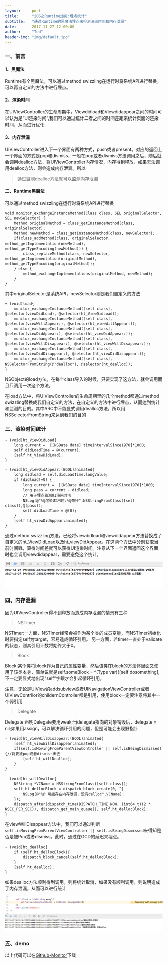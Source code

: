 ```yaml
---
layout:     post
title:      "iOS之Runtime运用:埋点统计"
subtitle:   "通过Runtime的黑魔法埋点来检测渲染时间和内存泄漏"
date:       2017-11-27 12:00:00
author:     "Ted"
header-img: "img/default.jpg"
---
```


### 一、前言

#### 1、黑魔法

Runtime有个黑魔法，可以通过method swizzling在运行时将系统API进行替换，可以再自定义的方法中进行埋点。

#### 2、渲染时间

在UIViewController的生命周期中，Viewdidload和Viewdidappear之间的时间可以认为是“UI渲染时间”,我们可以通过统计二者之间的时间差距来统计页面的渲染时间，从而进行优化

#### 3、内存泄漏

UIViewController进入下一个界面有两种方式，push或者present。对应的返回上一个界面的方式是pop和dismiss，一般在pop或者dismiss方法调用之后，随后就会调用dealloc方法，将UIViewController内存情况，内存得到释放，如果无法调用dealloc方法，则会造成内存泄漏。所以

> 通过监测dealloc方法就可以监测内存泄漏

#### 二、Runtime黑魔法

可以通过method swizzling在运行时将系统API进行替换

```objc
void monitor_exchangeInstanceMethod(Class class, SEL originalSelector, SEL newSelector) {
    Method originalMethod = class_getInstanceMethod(class, originalSelector);
    Method newMethod = class_getInstanceMethod(class, newSelector);
    if(class_addMethod(class, originalSelector, method_getImplementation(newMethod), method_getTypeEncoding(newMethod))) {
        class_replaceMethod(class, newSelector, method_getImplementation(originalMethod), method_getTypeEncoding(originalMethod));
    } else {
        method_exchangeImplementations(originalMethod, newMethod);
    }
}
```

其中originalSelector是系统API，newSelector则是我们自定义的方法

```objc
+ (void)load{
    monitor_exchangeInstanceMethod([self class], @selector(viewDidLoad), @selector(ht_ViewDidLoad));
    monitor_exchangeInstanceMethod([self class], @selector(viewWillAppear:), @selector(ht_viewWillAppear:));
    monitor_exchangeInstanceMethod([self class], @selector(viewDidAppear:), @selector(ht_viewDidAppear:));
    monitor_exchangeInstanceMethod([self class], @selector(viewWillDisappear:), @selector(ht_viewWillDisappear:));
    monitor_exchangeInstanceMethod([self class], @selector(viewDidDisappear:), @selector(ht_viewDidDisappear:));
    monitor_exchangeInstanceMethod([self class], NSSelectorFromString(@"dealloc"), @selector(ht_dealloc));
}
```

NSObject的load方法，在每个class导入的时候，只要实现了这方法，就会调用而且只调用一次这个方法。

在load方法中，将UIViewController的生命周期里的几个method都通过method swizzling替换成我们自定义的方法，在自定义的方法中进行埋点，从而达到统计和监测的目的。其中ARC中不能显式调用dealloc方法，所以用NSSelectorFromString来达到我们的目的

### 三、渲染时间统计

```objc
- (void)ht_ViewDidLoad{
    long current =  [[NSDate date] timeIntervalSince1970]*1000;
    self.didLoadTime = @(current);
    [self ht_ViewDidLoad];
}
```

```objc
- (void)ht_viewDidAppear:(BOOL)animated{
    long didload = self.didLoadTime.longValue;
    if (didload!=0) {
        long current =  [[NSDate date] timeIntervalSince1970]*1000;
        long pass = current - didload;
        // 用于埋点监测UI渲染时间
        NSLog(@"%@渲染UI用时:%@毫秒",NSStringFromClass([self class]),@(pass));
        self.didLoadTime = @(0);
    }
    [self ht_viewDidAppear:animated];
}
```

通过method swizzling方法，已经将viewdidload和viewdidappear方法替换成了自定义的ht_ViewDidLoad以及ht_viewDidAppear。在这两个方法中分别获取当前时间戳，算得时间差就可以获得UI渲染时间。注意从下一个界面返回这个界面时也会调用viewdidappear，需要避免这个统计。

![img](/img/Simple_1/12.png)

### 四、内存泄漏

因为UIViewController得不到释放而造成内存泄漏的情景有三种

> NSTimer

NSTimer:一方面，NSTimer经常会被作为某个类的成员变量，而NSTimer初始化时要指定self为target，容易造成循环引用。 另一方面，若timer一直处于validate的状态，则其引用计数将始终大于0。

> Block

Block:某个类将block作为自己的属性变量，然后该类在block的方法体里面又使用了该类本身，简单说就是self.someBlock = ^(Type var){[self dosomething],不一定要显式地出现"self"字眼才会引起循环引用。

注意，无论是UIView的addsubview或者UINavigationViewController或者UIViewContrllor的childernController都是引用，使用block一定要注意将其中一个弱引用

> Delegate

Delegate:声明Delegate要用weak;当delegate指向的对象销毁后，delegate = nil;如果用assign，可以解决循环引用的问题，但是可能会出现野指针

```objc
- (void)ht_viewWillDisappear:(BOOL)animated{
    [self ht_viewWillDisappear:animated];
    if(self.isMovingFromParentViewController || self.isBeingDismissed){//将要被pop或者dismiss出去
        [self ht_willDealloc];
    }
}

- (void)ht_willDealloc{
    NSString *VCName = NSStringFromClass([self class]);
    self.ht_dellocBlock = dispatch_block_create(0, ^{
        NSLog(@"%@ 可能存在内存泄漏，没有delloc",VCName);
    });
    dispatch_after(dispatch_time(DISPATCH_TIME_NOW, (int64_t)(2 * NSEC_PER_SEC)), dispatch_get_main_queue(), self.ht_dellocBlock);
}
```

在viewWillDisappear方法中，我们可以通过判断`self.isMovingFromParentViewController || self.isBeingDismissed`来得知是否是被Pop或者dismiss。此时，通过在GCD的延迟来埋点。

```objc
- (void)ht_dealloc{
    if (self.ht_dellocBlock){
        dispatch_block_cancel(self.ht_dellocBlock);
    }
    [self ht_dealloc];
}
```

如果dealloc方法顺利得到调用，则将统计取消，如果没有顺利调用，则说明造成了内存泄漏，从而可以进行统计

![img](/img/Simple_1/13.png)

### 五、demo

以上代码可以在[Github-Monitor](git@github.com:helloted/MonitorMethod.git)下载